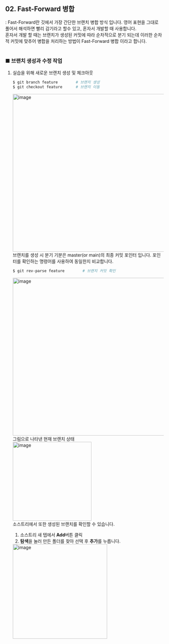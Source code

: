 <!-- 8장 병합과 충돌
    02. Fast-Forword 병합 -->

## 02. Fast-Forward 병합
: Fast-Forward란 깃에서 가장 간단한 브랜치 병합 방식 입니다. 영어 표현을 그대로 풀어서 해석하면 빨리 감기라고 할수 있고, 혼자서 개발할 때 사용합니다.<br>
혼자서 개발 할 때는 브랜치가 생성된 커밋에 따라 순차적으로 분기 되는데 이러한 순차적 커밋에 맞추어 병합을 처리하는 방법이 Fast-Forward 병합 이라고 합니다. <br><br>

### ■ 브랜치 생성과 수정 작업
1. 실습을 위해 새로운 브랜치 생성 및 체크아웃
    ```bash
    $ git branch feature        # 브랜치 생성
    $ git checkout feature      # 브랜치 이동
    ```
    <img width="500" alt="image" src="https://user-images.githubusercontent.com/88806404/199664160-652775fd-9e62-478f-869c-3469188e42dc.png"><br>
    브랜치를 생성 시 분기 기분은 master(or main)의 최종 커밋 포인터 입니다. 포인터를 확인하는 명령어를 사용하여 동일한지 비교합니다.

     ```bash
    $ git rev-parse feature        # 브랜치 커밋 확인
    ```
    <img width="500" alt="image" src="https://user-images.githubusercontent.com/88806404/199665934-d5961a34-e82f-405e-82f9-096ced0fcff9.png"><br>
    그림으로 나타낸 현재 브랜치 상태<br>
    <img width="250" alt="image" src="https://user-images.githubusercontent.com/88806404/199666216-f90154da-b37e-41f4-a5ab-bc3ebb5fa12f.png"> 
    <br>
    소스트리에서 또한 생성된 브랜치를 확인할 수 있습니다.
    <br>
    1. 소스트리 새 탭에서 <b>Add</b>버튼 클릭
    2. <b>탐색</b>을 눌러 만든 폴더를 찾아 선택 후 <b>추가</b>를 누릅니다.<br>
    <img width="300" alt="image" src="https://user-images.githubusercontent.com/88806404/199926898-bc4f9537-50b8-405f-8da6-74896dee5244.png">
